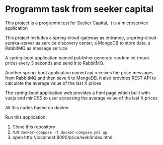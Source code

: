 Programm task from seeker capital
==================

 This project is a programm test for Seeker Capital, It is a microservice application

This project includes a spring-cloud-gateway as entrance, a spring-cloud-eureka-server as service discovery center, a MongoDB to store data, a RabbitMQ as message service

A spring-boot application named publisher generate random int (mock price) every 3 seconds and send it to RabbitMQ.

Another spring-boot application named api receives the price messages from RabbitMQ and then save it to MongoDB, it also provides REST API to calculate the average value of the last X prices

The spring-boot application web provides a html page which built with vuejs and minCSS to user accessing the average value of the last X prices

All this nodes based on docker.

Run this application:
	
1. Clone this repository
2. run `docker-compose -f docker-compose.yml up`
3. open http://localhost:8090/price/web/index.html

